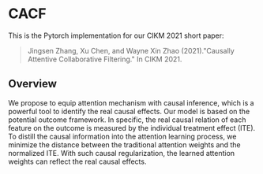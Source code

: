 # CACF
This is the Pytorch implementation for our CIKM 2021 short paper:
> Jingsen Zhang, Xu Chen, and Wayne Xin Zhao (2021)."Causally Attentive Collaborative Filtering." In CIKM 2021. 
## Overview
We propose to equip attention mechanism with causal inference, which is a powerful tool to identify the real causal effects. Our model is based on the potential outcome framework. In specific, the real causal relation of each feature on the outcome is measured by the individual treatment effect (ITE). To distill the causal information into the attention learning process, we minimize the distance between the traditional attention weights and the normalized ITE. With such causal regularization, the learned attention weights can reflect the real causal effects.
